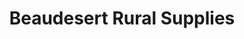 ---
title: "Beaudesert Rural Supplies"
url: /beaudesert/beaudesert-rural-supplies/
shop: Landwirtschaftlich
---